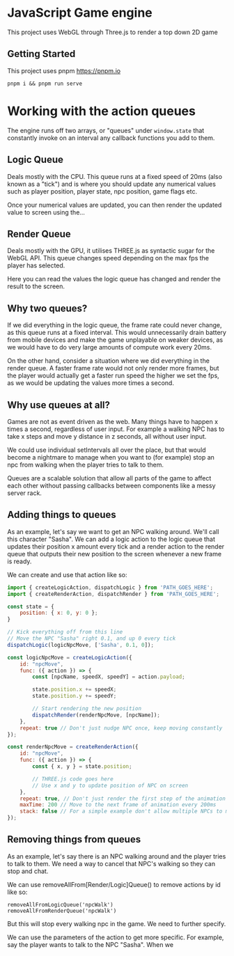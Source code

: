 # JavaScript Game engine

This project uses WebGL through Three.js to render a top down 2D game

## Getting Started

This project uses pnpm
https://pnpm.io

```
pnpm i && pnpm run serve
```


# Working with the action queues
The engine runs off two arrays, or "queues" under `window.state` that constantly invoke on an interval any callback functions you add to them.


## Logic Queue
Deals mostly with the CPU. This queue runs at a fixed speed of 20ms (also known as a "tick") and is where you should update any numerical values such as player position, player state, npc position, game flags etc.


Once your numerical values are updated, you can then render the updated value to screen using the...


## Render Queue
Deals mostly with the GPU, it utilises THREE.js as syntactic sugar for the WebGL API. This queue changes speed depending on the max fps the player has selected.


Here you can read the values the logic queue has changed and render the result to the screen.


## Why two queues?
If we did everything in the logic queue, the frame rate could never change, as this queue runs at a fixed interval. This would unnecessarily drain battery from mobile devices and make the game unplayable on weaker devices, as we would have to do very large amounts of compute work every 20ms.


On the other hand, consider a situation where we did everything in the render queue. A faster frame rate would not only render more frames, but the player would actually get a faster run speed the higher we set the fps, as we would be updating the values more times a second.


## Why use queues at all?
Games are not as event driven as the web. Many things have to happen x times a second, regardless of user input. For example a walking NPC has to take x steps and move y distance in z seconds, all without user input.


We could use individual setIntervals all over the place, but that would become a nightmare to manage when you want to (for example) stop an npc from walking when the player tries to talk to them.


Queues are a scalable solution that allow all parts of the game to affect each other without passing callbacks between components like a messy server rack.


## Adding things to queues
As an example, let's say we want to get an NPC walking around. We'll call this character "Sasha". We can add a logic action to the logic queue that updates their position x amount every tick and a render action to the render queue that outputs their new position to the screen whenever a new frame is ready.


We can create and use that action like so:
``` js
import { createLogicAction, dispatchLogic } from 'PATH_GOES_HERE';
import { createRenderAction, dispatchRender } from 'PATH_GOES_HERE';

const state = {
    position: { x: 0, y: 0 };
}

// Kick everything off from this line
// Move the NPC "Sasha" right 0.1, and up 0 every tick
dispatchLogic(logicNpcMove, ['Sasha', 0.1, 0]);

const logicNpcMove = createLogicAction({
    id: "npcMove",
    func: ({ action }) => {
        const [npcName, speedX, speedY] = action.payload;

        state.position.x += speedX;
        state.position.y += speedY;

        // Start rendering the new position
        dispatchRender(renderNpcMove, [npcName]);
    },
    repeat: true // Don't just nudge NPC once, keep moving constantly
});

const renderNpcMove = createRenderAction({
    id: "npcMove",
    func: ({ action }) => {
        const { x, y } = state.position;

        // THREE.js code goes here
        // Use x and y to update position of NPC on screen
    },
    repeat: true, // Don't just render the first step of the animation
    maxTime: 200 // Move to the next frame of animation every 200ms
    stack: false // For a simple example don't allow multiple NPCs to move at once
});
```


## Removing things from queues
As an example, let's say there is an NPC walking around and the player tries to talk to them. We need a way to cancel that NPC's walking so they can stop and chat.


We can use removeAllFrom[Render/Logic]Queue() to remove actions by id like so:
```
removeAllFromLogicQueue('npcWalk')
removeAllFromRenderQueue('npcWalk')
```
But this will stop every walking npc in the game. We need to further specify.


We can use the parameters of the action to get more specific. For example, say the player wants to talk to the NPC "Sasha". When we 